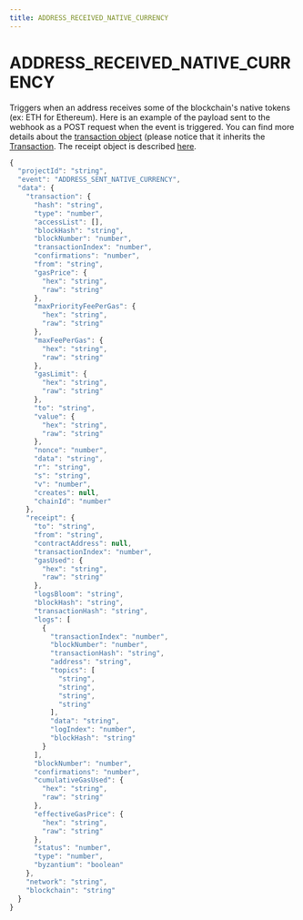 ```yaml
---
title: ADDRESS_RECEIVED_NATIVE_CURRENCY
---
```


# ADDRESS_RECEIVED_NATIVE_CURRENCY

Triggers when an address receives some of the blockchain's native tokens (ex: ETH for Ethereum).
Here is an example of the payload sent to the webhook as a POST request when the event is triggered.
You can find more details about the [transaction object](https://docs.ethers.io/v5/api/providers/types/#providers-TransactionResponse) (please notice that it inherits the [Transaction](https://docs.ethers.io/v5/api/utils/transactions/#Transaction).
The receipt object is described [here](https://docs.ethers.io/v5/api/providers/types/#providers-TransactionReceipt).

```jsx
{
  "projectId": "string",
  "event": "ADDRESS_SENT_NATIVE_CURRENCY",
  "data": {
    "transaction": {
      "hash": "string",
      "type": "number",
      "accessList": [],
      "blockHash": "string",
      "blockNumber": "number",
      "transactionIndex": "number",
      "confirmations": "number",
      "from": "string",
      "gasPrice": {
        "hex": "string",
        "raw": "string"
      },
      "maxPriorityFeePerGas": {
        "hex": "string",
        "raw": "string"
      },
      "maxFeePerGas": {
        "hex": "string",
        "raw": "string"
      },
      "gasLimit": {
        "hex": "string",
        "raw": "string"
      },
      "to": "string",
      "value": {
        "hex": "string",
        "raw": "string"
      },
      "nonce": "number",
      "data": "string",
      "r": "string",
      "s": "string",
      "v": "number",
      "creates": null,
      "chainId": "number"
    },
    "receipt": {
      "to": "string",
      "from": "string",
      "contractAddress": null,
      "transactionIndex": "number",
      "gasUsed": {
        "hex": "string",
        "raw": "string"
      },
      "logsBloom": "string",
      "blockHash": "string",
      "transactionHash": "string",
      "logs": [
        {
          "transactionIndex": "number",
          "blockNumber": "number",
          "transactionHash": "string",
          "address": "string",
          "topics": [
            "string",
            "string",
            "string",
            "string"
          ],
          "data": "string",
          "logIndex": "number",
          "blockHash": "string"
        }
      ],
      "blockNumber": "number",
      "confirmations": "number",
      "cumulativeGasUsed": {
        "hex": "string",
        "raw": "string"
      },
      "effectiveGasPrice": {
        "hex": "string",
        "raw": "string"
      },
      "status": "number",
      "type": "number",
      "byzantium": "boolean"
    },
    "network": "string",
    "blockchain": "string"
  }
}
```
